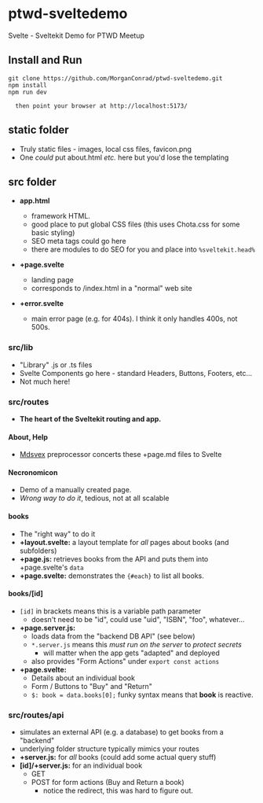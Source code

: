 # ptwd-sveltedemo
Svelte - Sveltekit Demo for PTWD Meetup



## Install and Run

```
git clone https://github.com/MorganConrad/ptwd-sveltedemo.git
npm install
npm run dev

  then point your browser at http://localhost:5173/
```

## static folder

 - Truly static files - images, local css files, favicon.png
 - One _could_ put about.html  _etc._ here but you'd lose the templating

## src folder

 - **app.html**

   - framework HTML.
   - good place to put global CSS files (this uses Chota.css for some basic styling)
   - SEO meta tags could go here
   - there are modules to do SEO for you and place into `%sveltekit.head%`

 - **+page.svelte**
   - landing page
   - corresponds to /index.html in a "normal" web site

 - **+error.svelte**
   - main error page (e.g. for 404s).  I think it only handles 400s, not 500s.

### src/lib

 - "Library" .js or .ts files
 - Svelte Components go here - standard Headers, Buttons, Footers, etc...
 - Not much here!

### src/routes

 - **The heart of the Sveltekit routing and app.**

#### About, Help

 - [Mdsvex](https://mdsvex.pngwn.io/) preprocessor concerts these +page.md files to Svelte

#### Necronomicon

 - Demo of a manually created page.
 - _Wrong way to do it_, tedious, not at all scalable

#### books

 - The "right way" to do it
 - **+layout.svelte:** a layout template for _all_ pages about books (and subfolders)
 - **+page.js:** retrieves books from the API and puts them into +page.svelte's `data`
 - **+page.svelte:** demonstrates the `{#each}` to list all books.

#### books/[id]

 - `[id]` in brackets means this is a variable path parameter
   - doesn't need to be "id", could use "uid", "ISBN", "foo", whatever...
 - **+page.server.js:**
   - loads data from the "backend DB API"  (see below)
   - `*.server.js` means this _must run on the server_ to _protect secrets_
     - will matter when the app gets "adapted" and deployed
   - also provides "Form Actions" under `export const actions`
 - **+page.svelte:**
   - Details about an individual book
   - Form / Buttons to "Buy" and "Return"
   - `$: book = data.books[0];` funky syntax means that **book** is reactive.


### src/routes/api

 - simulates an external API (e.g. a database) to get books from a "backend"
 - underlying folder structure typically mimics your routes
 - **+server.js:** for _all_ books (could add some actual query stuff)
 - **[id]/+server.js:** for an individual book
   - GET
   - POST for form actions (Buy and Return a book)
     - notice the redirect, this was hard to figure out.

